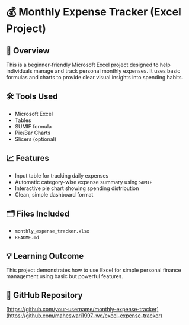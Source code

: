 # 💰 Monthly Expense Tracker (Excel Project)

## 📌 Overview
This is a beginner-friendly Microsoft Excel project designed to help individuals manage and track personal monthly expenses. It uses basic formulas and charts to provide clear visual insights into spending habits.

## 🛠 Tools Used
- Microsoft Excel
- Tables
- SUMIF formula
- Pie/Bar Charts
- Slicers (optional)

## 📈 Features
- Input table for tracking daily expenses
- Automatic category-wise expense summary using `SUMIF`
- Interactive pie chart showing spending distribution
- Clean, simple dashboard format

## 🗂 Files Included
- `monthly_expense_tracker.xlsx`
- `README.md`


## 💡 Learning Outcome
This project demonstrates how to use Excel for simple personal finance management using basic but powerful features.

## 🔗 GitHub Repository
[https://github.com/your-username/monthly-expense-tracker](https://github.com/maheswari1997-wq/excel-expense-tracker)
